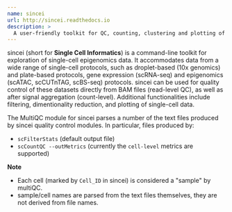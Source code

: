 ```yaml
---
name: sincei
url: http://sincei.readthedocs.io
description: >
  A user-friendly toolkit for QC, counting, clustering and plotting of single-cell (epi)genomics data
---
```


sincei (short for **Single Cell Informatics**) is a command-line toolkit for exploration of single-cell epigenomics data. It accommodates data from a wide range of single-cell protocols, such as droplet-based (10x genomics) and plate-based protocols, gene expression (scRNA-seq) and epigenomics (scATAC, scCUTnTAG, scBS-seq) protocols. sincei can be used for quality control of these datasets directly from BAM files (read-level QC),  as well as after signal aggregation (count-level). Additional functionalities include filtering, dimentionality reduction, and plotting of single-cell data.

The MultiQC module for sincei parses a number of the text files produced by sincei quality control modules. In particular, files produced by:

- `scFilterStats` (default output file)
- `scCountQC --outMetrics` (currently the `cell-level` metrics are supported)


**Note**
  - Each cell (marked by `Cell_ID` in sincei) is considered a "sample" by multiQC.
  - sample/cell names are parsed from the text files themselves, they are not derived from file names.
